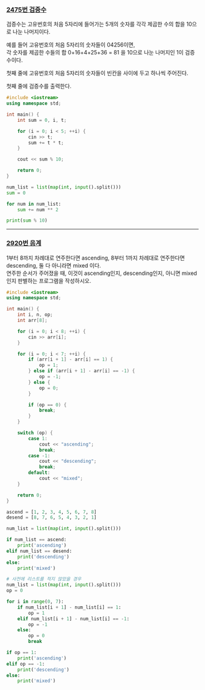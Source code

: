 ### [2475번 검증수](https://boj.kr/2475)

검증수는 고유번호의 처음 5자리에 들어가는 5개의 숫자를 각각 제곱한 수의 합을 10으로 나눈 나머지이다.

예를 들어 고유번호의 처음 5자리의 숫자들이 04256이면,  
각 숫자를 제곱한 수들의 합 0+16+4+25+36 = 81 을 10으로 나눈 나머지인 1이 검증수이다.

첫째 줄에 고유번호의 처음 5자리의 숫자들이 빈칸을 사이에 두고 하나씩 주어진다.

첫째 줄에 검증수를 출력한다.

```cpp
#include <iostream>
using namespace std;

int main() {
    int sum = 0, i, t;

    for (i = 0; i < 5; ++i) {
        cin >> t;
        sum += t * t;
    }

    cout << sum % 10;

    return 0;
}
```

```python
num_list = list(map(int, input().split()))
sum = 0

for num in num_list:
    sum += num ** 2

print(sum % 10)
```

---

### [2920번 음계](https://boj.kr/2920)

1부터 8까지 차례대로 연주한다면 ascending, 8부터 1까지 차례대로 연주한다면 descending, 둘 다 아니라면 mixed 이다.  
연주한 순서가 주어졌을 때, 이것이 ascending인지, descending인지, 아니면 mixed인지 판별하는 프로그램을 작성하시오.

```cpp
#include <iostream>
using namespace std;

int main() {
    int i, n, op;
    int arr[8];

    for (i = 0; i < 8; ++i) {
        cin >> arr[i];
    }

    for (i = 0; i < 7; ++i) {
        if (arr[i + 1] - arr[i] == 1) {
            op = 1;
        } else if (arr[i + 1] - arr[i] == -1) {
            op = -1;
        } else {
            op = 0;
        }

        if (op == 0) {
            break;
        }
    }

    switch (op) {
        case 1:
            cout << "ascending";
            break;
        case -1:
            cout << "descending";
            break;
        default:
            cout << "mixed";
    }

    return 0;
}
```

```python
ascend = [1, 2, 3, 4, 5, 6, 7, 8]
desend = [8, 7, 6, 5, 4, 3, 2, 1]

num_list = list(map(int, input().split()))

if num_list == ascend:
    print('ascending')
elif num_list == desend:
    print('descending')
else:
    print('mixed')
```

```python
# 사전에 리스트를 적지 않았을 경우
num_list = list(map(int, input().split()))
op = 0

for i in range(0, 7):
    if num_list[i + 1] - num_list[i] == 1:
        op = 1
    elif num_list[i + 1] - num_list[i] == -1:
        op = -1
    else:
        op = 0
        break

if op == 1:
    print('ascending')
elif op == -1:
    print('descending')
else:
    print('mixed')

```
